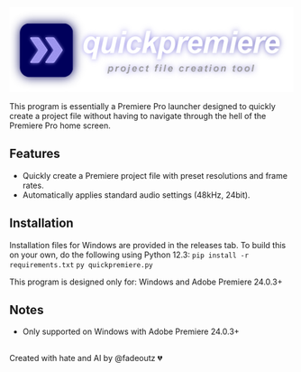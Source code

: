 <p align="center">
  <img src="assets/banner.png" width="520" height="150">
</p>
This program is essentially a Premiere Pro launcher designed to quickly create a project file without having to navigate through the hell of the Premiere Pro home screen.

## Features
- Quickly create a Premiere project file with preset resolutions and frame rates.
- Automatically applies standard audio settings (48kHz, 24bit).

## Installation
Installation files for Windows are provided in the releases tab. To build this on your own, do the following using Python 12.3:
```pip install -r requirements.txt```
``py quickpremiere.py``

This program is designed only for: Windows and Adobe Premiere 24.0.3+

## Notes
- Only supported on Windows with Adobe Premiere 24.0.3+
##
Created with hate and AI by @fadeoutz 💔

